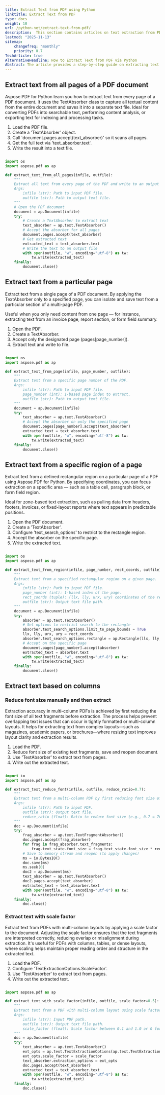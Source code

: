 ```yaml
---
title: Extract Text from PDF using Python
linktitle: Extract Text from PDF
type: docs
weight: 10
url: /python-net/extract-text-from-pdf/
description:  This section contains articles on text extraction from PDF documents using Aspose.PDF in Python.
lastmod: "2025-11-13"
sitemap:
    changefreq: "monthly"
    priority: 0.7
TechArticle: true
AlternativeHeadline: How to Extract Text from PDF via Python
Abstract: The article provides a step-by-step guide on extracting text from PDF documents using two different methods. The first method involves converting the entire content of a PDF into plain text, which is useful for applications like text analysis, search indexing, or data extraction. This process includes loading the PDF, initializing a text absorber, extracting text from all pages, and writing the extracted text to a file. The second method focuses on extracting highlighted text from a PDF, which aids in reviewing key points or summarizing content. This involves identifying and printing text from highlight annotations found on specific pages of the document. Both methods utilize the Aspose.PDF library in Python to accomplish the tasks.
---
```


## Extract text from all pages of a PDF document

Aspose.PDF for Python learn you how to extract text from every page of a PDF document. It uses the TextAbsorber class to capture all textual content from the entire document and saves it into a separate text file.
Ideal for converting PDFs into searchable text, performing content analysis, or exporting text for indexing and processing tasks.

1. Load the PDF file.
1. Create a 'TextAbsorber' object.
1. Call 'document.pages.accept(text_absorber)' so it scans all pages.
1. Get the full text via 'text_absorber.text'.
1. Write the result into a text file.

```python

import os
import aspose.pdf as ap

def extract_text_from_all_pages(infile, outfile):
    """
    Extract all text from every page of the PDF and write to an output text file.
    Args:
        infile (str): Path to input PDF file.
        outfile (str): Path to output text file.
    """
    # Open the PDF document
    document = ap.Document(infile)
    try:
        # Create a TextAbsorber to extract text
        text_absorber = ap.text.TextAbsorber()
        # Accept the absorber for all pages
        document.pages.accept(text_absorber)
        # Get extracted text
        extracted_text = text_absorber.text
        # Write the text to an output file
        with open(outfile, "w", encoding="utf-8") as tw:
            tw.write(extracted_text)
    finally:
        document.close()
```

## Extract text from a particular page

Extract text from a single page of a PDF document. By applying the TextAbsorber only to a specified page, you can isolate and save text from a particular section of a multi-page PDF.

Useful when you only need content from one page — for instance, extracting text from an invoice page, report section, or form field summary.

1. Open the PDF.
1. Create a TextAbsorber.
1. Accept only the designated page (pages[page_number]).
1. Extract text and write to file.

```python

import os
import aspose.pdf as ap

def extract_text_from_page(infile, page_number, outfile):
    """
    Extract text from a specific page number of the PDF.
    Args:
        infile (str): Path to input PDF file.
        page_number (int): 1-based page index to extract.
        outfile (str): Path to output text file.
    """
    document = ap.Document(infile)
    try:
        text_absorber = ap.text.TextAbsorber()
        # Accept the absorber on only the specified page
        document.pages[page_number].accept(text_absorber)
        extracted_text = text_absorber.text
        with open(outfile, "w", encoding="utf-8") as tw:
            tw.write(extracted_text)
    finally:
        document.close()
```

## Extract text from a specific region of a page

Extract text from a defined rectangular region on a particular page of a PDF using Aspose.PDF for Python. By specifying coordinates, you can focus extraction on a specific area — such as a table cell, paragraph block, or form field region.

Ideal for zone-based text extraction, such as pulling data from headers, footers, invoices, or fixed-layout reports where text appears in predictable positions.

1. Open the PDF document.
1. Create a 'TextAbsorber'.
1. Configure 'text_search_options' to restrict to the rectangle region.
1. Accept the absorber on the specific page.
1. Write the extracted text.

```python

import os
import aspose.pdf as ap

def extract_text_from_region(infile, page_number, rect_coords, outfile):
    """
    Extract text from a specified rectangular region on a given page.
    Args:
        infile (str): Path to input PDF file.
        page_number (int): 1-based index of the page.
        rect_coords (tuple): (llx, lly, urx, ury) coordinates of the rectangle.
        outfile (str): Output text file path.
    """
    document = ap.Document(infile)
    try:
        absorber = ap.text.TextAbsorber()
        # Set options to restrict search to the rectangle
        absorber.text_search_options.limit_to_page_bounds = True
        llx, lly, urx, ury = rect_coords
        absorber.text_search_options.rectangle = ap.Rectangle(llx, lly, urx, ury, True)
        # Accept on the specific page
        document.pages[page_number].accept(absorber)
        extracted_text = absorber.text
        with open(outfile, "w", encoding="utf-8") as tw:
            tw.write(extracted_text)
    finally:
        document.close()
```

## Extract text based on columns

### Reduce font size manually and then extract

Extraction accuracy in multi-column PDFs is achieved by first reducing the font size of all text fragments before extraction. The process helps prevent overlapping text issues that can occur in tightly formatted or multi-column layouts.
It helps for extracting text from complex layouts—such as magazines, academic papers, or brochures—where resizing text improves layout clarity and extraction results.

1. Load the PDF.
1. Reduce font size of existing text fragments, save and reopen document.
1. Use 'TextAbsorber' to extract text from pages.
1. Write out the extracted text.

```python

import io
import aspose.pdf as ap

def extract_text_reduce_font(infile, outfile, reduce_ratio=0.7):
    """
    Extract text from a multi-column PDF by first reducing font size of all text fragments.
    Args:
        infile (str): Path to input PDF.
        outfile (str): Output text file.
        reduce_ratio (float): Ratio to reduce font size (e.g., 0.7 = 70%).
    """
    doc = ap.Document(infile)
    try:
        frag_absorber = ap.text.TextFragmentAbsorber()
        doc.pages.accept(frag_absorber)
        for frag in frag_absorber.text_fragments:
            frag.text_state.font_size = frag.text_state.font_size * reduce_ratio
        # Save to memory stream and reopen (to apply changes)
        ms = io.BytesIO()
        doc.save(ms)
        ms.seek(0)
        doc2 = ap.Document(ms)
        text_absorber = ap.text.TextAbsorber()
        doc2.pages.accept(text_absorber)
        extracted_text = text_absorber.text
        with open(outfile, "w", encoding="utf-8") as tw:
            tw.write(extracted_text)
    finally:
        doc.close()
```

### Extract text with scale factor

Extract text from PDFs with multi-column layouts by applying a scale factor to the document. Adjusting the scale factor ensures that the text fragments are interpreted correctly, reducing overlap or misalignment during extraction.
It's useful for PDFs with columns, tables, or dense layouts, where scaling helps maintain proper reading order and structure in the extracted text.

1. Load the PDF.
1. Configure 'TextExtractionOptions.ScaleFactor'.
1. Use 'TextAbsorber' to extract text from pages.
1. Write out the extracted text.

```python

import aspose.pdf as ap

def extract_text_with_scale_factor(infile, outfile, scale_factor=0.5):
    """
    Extract text from a PDF with multi-column layout using scale factor.
    Args:
        infile (str): Input PDF path.
        outfile (str): Output text file path.
        scale_factor (float): Scale factor between 0.1 and 1.0 or 0 for auto-scaling.
    """
    doc = ap.Document(infile)
    try:
        text_absorber = ap.text.TextAbsorber()
        ext_opts = ap.text.TextExtractionOptions(ap.text.TextExtractionOptions.TextFormattingMode.PURE)
        ext_opts.scale_factor = scale_factor
        text_absorber.extraction_options = ext_opts
        doc.pages.accept(text_absorber)
        extracted_text = text_absorber.text
        with open(outfile, "w", encoding="utf-8") as tw:
            tw.write(extracted_text)
    finally:
        doc.close()
```